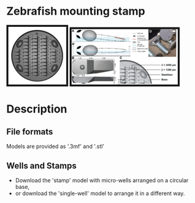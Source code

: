 # Zebrafish mounting stamp

<p float="centre">
  <img src="/v4_B_300.gif?raw=true" border="5" width=30% />
  <img src="/v4_B_fig1.jpg?raw=true" border="5" width=55% /> 
</p>

# Description

## File formats

Models are provided as '.3mf' and '.stl'

## Wells and Stamps

- Download the 'stamp' model with micro-wells arranged on a circular base, 
- or download the 'single-well' model to arrange it in a different way.
